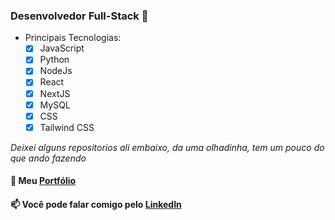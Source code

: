 ### Desenvolvedor Full-Stack :floppy_disk:
- Principais Tecnologias:
    - [x] JavaScript
    - [x] Python
    - [x] NodeJs
    - [x] React
    - [x] NextJS
    - [x] MySQL
    - [x] CSS
    - [x] Tailwind CSS
    
*Deixei alguns repositorios ali embaixo, da uma olhadinha, tem um pouco do que ando fazendo*

#### :floppy_disk: Meu <a href="https://isaacmagno.github.io/myPort/">Portfólio</a>
#### 📫 Você pode falar comigo pelo <a href="https://www.linkedin.com/in/isaacmagno/">LinkedIn</a>
